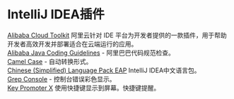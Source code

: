 # IntelliJ IDEA插件

[Alibaba Cloud Toolkit](https://plugins.jetbrains.com/plugin/11386-alibaba-cloud-toolkit) 阿里云针对 IDE 平台为开发者提供的一款插件，用于帮助开发者高效开发并部署适合在云端运行的应用。  
[Alibaba Java Coding Guidelines](https://plugins.jetbrains.com/plugin/10046-alibaba-java-coding-guidelines/) - 阿里巴巴代码规范检查。  
[Camel Case](https://plugins.jetbrains.com/plugin/7160-camelcase) - 自动转换形式。  
[Chinese (Simplified) Language Pack EAP](https://plugins.jetbrains.com/plugin/13710-chinese-simplified-language-pack-eap) IntelliJ IDEA中文语言包。  
[Grep Console](https://plugins.jetbrains.com/plugin/7125-grep-console) - 控制台错误彩色显示。  
[Key Promoter X](https://plugins.jetbrains.com/plugin/9792-key-promoter-x/) 使用快捷键显示到屏幕。快捷键提醒。  